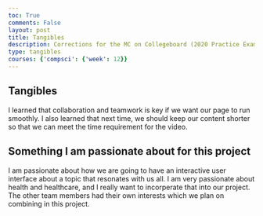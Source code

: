 ```yaml
---
toc: True
comments: False
layout: post
title: Tangibles 
description: Corrections for the MC on Collegeboard (2020 Practice Exam 1)
type: tangibles
courses: {'compsci': {'week': 12}}
---
```


## Tangibles 

I learned that collaboration and teamwork is key if we want our page to run smoothly. I also learned that next time, we should keep our content shorter so that we can meet the time requirement for the video. 

## Something I am passionate about for this project 
I am passionate about how we are going to have an interactive user interface about a topic that resonates with us all. I am very passionate about health and healthcare, and I really want to incorperate that into our project. The other team members had their own interests which we plan on combining in this project. 